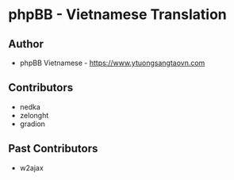 # phpBB - Vietnamese Translation

## Author

* phpBB Vietnamese - https://www.ytuongsangtaovn.com

## Contributors

* nedka
* zelonght 
* gradion

## Past Contributors

* w2ajax
